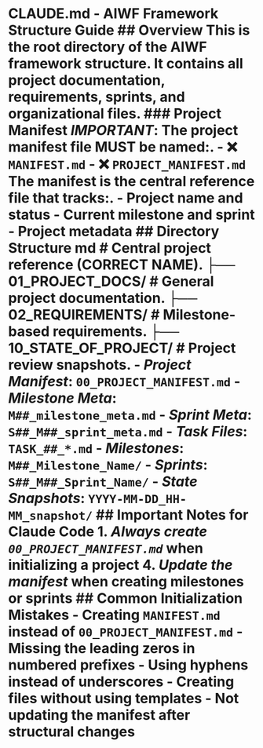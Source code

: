 # CLAUDE.md - AIWF Framework Structure Guide ## Overview This is the root directory of the AIWF framework structure. It contains all project documentation, requirements, sprints, and organizational files. ### Project Manifest *IMPORTANT*: The project manifest file MUST be named:. - ❌ `MANIFEST.md` - ❌ `PROJECT_MANIFEST.md` The manifest is the central reference file that tracks:. - Project name and status - Current milestone and sprint - Project metadata ## Directory Structure md  # Central project reference (CORRECT NAME). ├── 01_PROJECT_DOCS/  # General project documentation. ├── 02_REQUIREMENTS/  # Milestone-based requirements. ├── 10_STATE_OF_PROJECT/  # Project review snapshots. - *Project Manifest*: `00_PROJECT_MANIFEST.md` - *Milestone Meta*: `M##_milestone_meta.md` - *Sprint Meta*: `S##_M##_sprint_meta.md` - *Task Files*: `TASK_##_*.md` - *Milestones*: `M##_Milestone_Name/` - *Sprints*: `S##_M##_Sprint_Name/` - *State Snapshots*: `YYYY-MM-DD_HH-MM_snapshot/` ## Important Notes for Claude Code 1. *Always create `00_PROJECT_MANIFEST.md`* when initializing a project 4. *Update the manifest* when creating milestones or sprints ## Common Initialization Mistakes - Creating `MANIFEST.md` instead of `00_PROJECT_MANIFEST.md` - Missing the leading zeros in numbered prefixes - Using hyphens instead of underscores - Creating files without using templates - Not updating the manifest after structural changes